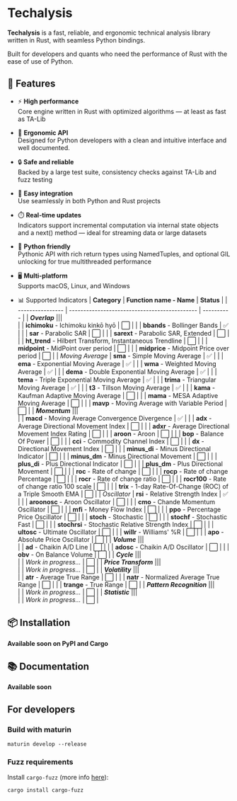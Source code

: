 # Techalysis

**Techalysis** is a fast, reliable, and ergonomic technical analysis library written in Rust, with seamless Python bindings.

Built for developers and quants who need the performance of Rust with the ease of use of Python.

## 🚀 Features

- ⚡ **High performance**  
  Core engine written in Rust with optimized algorithms — at least as fast as TA-Lib

- 🧠 **Ergonomic API**  
  Designed for Python developers with a clean and intuitive interface and well documented.

- 🔒 **Safe and reliable**  
  Backed by a large test suite, consistency checks against TA-Lib and fuzz testing

- 🧩 **Easy integration**  
  Use seamlessly in both Python and Rust projects

- ⏱️ **Real-time updates**  
  Indicators support incremental computation via internal state objects and a next() method — ideal for streaming data or large datasets

- 🐍 **Python friendly**  
  Pythonic API with rich return types using NamedTuples, and optional GIL unlocking for true multithreaded performance

- 🖥️ **Multi-platform**  
  Supports macOS, Linux, and Windows

- 📊 Supported Indicators
  | **Category**              | **Function name - Name**                                        | **Status** |
  | ----------------          | ---------------------------------------------                   | ---------- |
  | **_Overlap_**             |||   
  |                           | **ichimoku** - Ichimoku kinkō hyō                               | ⬜        |
  |                           | **bbands** - Bollinger Bands                                    | ✅        |
  |                           | **sar** - Parabolic SAR                                         | ⬜        |
  |                           | **sarext** - Parabolic SAR, Extended                            | ⬜        |
  |                           | **ht_trend** - Hilbert Transform, Instantaneous Trendline       | ⬜        |
  |                           | **midpoint** - MidPoint over period                             | ⬜        |
  |                           | **midprice** - Midpoint Price over period                       | ⬜        |
  | _Moving Average_          | **sma** - Simple Moving Average                                 | ✅        |
  |                           | **ema** - Exponential Moving Average                            | ✅        |
  |                           | **wma** - Weighted Moving Average                               | ✅        |
  |                           | **dema** - Double Exponential Moving Average                    | ✅        |
  |                           | **tema** - Triple Exponential Moving Average                    | ✅        |
  |                           | **trima** - Triangular Moving Average                           | ✅        |
  |                           | **t3** - Tillson Moving Average                                 | ✅        |
  |                           | **kama** - Kaufman Adaptive Moving Average                      | ⬜        |
  |                           | **mama** - MESA Adaptive Moving Average                         | ⬜        |
  |                           | **mavp** - Moving Average with Variable Period                  | ⬜        |
  | **_Momentum_**            |||   
  |                           | **macd** - Moving Average Convergence Divergence                | ✅        |
  |                           | **adx** - Average Directional Movement Index                    | ⬜        |
  |                           | **adxr** - Average Directional Movement Index Rating            | ⬜        |
  |                           | **aroon** - Aroon                                               | ⬜        |
  |                           | **bop** - Balance Of Power                                      | ⬜        |
  |                           | **cci** - Commodity Channel Index                               | ⬜        |
  |                           | **dx** - Directional Movement Index                             | ⬜        |
  |                           | **minus_di** - Minus Directional Indicator                      | ⬜        |
  |                           | **minus_dm** - Minus Directional Movement                       | ⬜        |
  |                           | **plus_di** - Plus Directional Indicator                        | ⬜        |
  |                           | **plus_dm** - Plus Directional Movement                         | ⬜        |
  |                           | **roc** - Rate of change                                        | ⬜        |
  |                           | **rocp** - Rate of change Percentage                            | ⬜        |
  |                           | **rocr** - Rate of change ratio                                 | ⬜        |
  |                           | **rocr100** - Rate of change ratio 100 scale                    | ⬜        |
  |                           | **trix** - 1-day Rate-Of-Change (ROC) of a Triple Smooth EMA    | ⬜        |
  |  _Oscillator_             | **rsi** - Relative Strength Index                               | ✅        |
  |                           | **aroonosc** - Aroon Oscillator                                 | ⬜        |
  |                           | **cmo** - Chande Momentum Oscillator                            | ⬜        |
  |                           | **mfi** - Money Flow Index                                      | ⬜        |
  |                           | **ppo** - Percentage Price Oscillator                           | ⬜        |
  |                           | **stoch** - Stochastic                                          | ⬜        |
  |                           | **stochf** - Stochastic Fast                                    | ⬜        |
  |                           | **stochrsi** - Stochastic Relative Strength Index               | ⬜        |
  |                           | **ultosc** - Ultimate Oscillator                                | ⬜        |
  |                           | **willr** - Williams' %R                                        | ⬜        |
  |                           | **apo** - Absolute Price Oscillator                             | ⬜        |
  | **_Volume_**              |||   
  |                           | **ad** - Chaikin A/D Line                                       | ⬜        |
  |                           | **adosc** - Chaikin A/D Oscillator                              | ⬜        |
  |                           | **obv** - On Balance Volume                                     | ⬜        |
  | **_Cycle_**               |||   
  |                           | _Work in progress..._                                           | ⬜        |
  | **_Price Transform_**     |||   
  |                           | _Work in progress..._                                           | ⬜        |
  | **_Volatility_**          |||   
  |                           | **atr** - Average True Range                                    | ⬜        |
  |                           | **natr** - Normalized Average True Range                        | ⬜        |
  |                           | **trange** - True Range                                         | ⬜        |
  | **_Pattern Recognition_** |||   
  |                           | _Work in progress..._                                           | ⬜        |
  | **_Statistic_**           |||   
  |                           | _Work in progress..._                                           | ⬜        |

## 📦 Installation

**Available soon on PyPI and Cargo**

## 📚 Documentation

**Available soon**


## For developers

### Build with maturin

```
maturin develop --release
```

### Fuzz requirements

Install `cargo-fuzz` (more info [here](https://github.com/rust-fuzz/cargo-fuzz)):

```
cargo install cargo-fuzz
```
